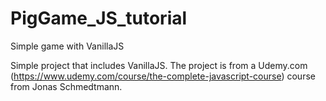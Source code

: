 # PigGame_JS_tutorial
Simple game with VanillaJS

Simple project that includes VanillaJS.
The project is from a Udemy.com (https://www.udemy.com/course/the-complete-javascript-course) course from Jonas Schmedtmann.
